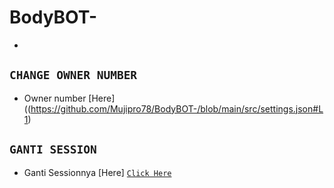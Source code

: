 # BodyBOT- 

-



## `CHANGE OWNER NUMBER`
- Owner number [Here]((https://github.com/Mujipro78/BodyBOT-/blob/main/src/settings.json#L1)

## `GANTI SESSION`
- Ganti Sessionnya [Here] [`Click Here`](https://github.com/Mujipro78/BodyBOT-/blob/main/session.json)
